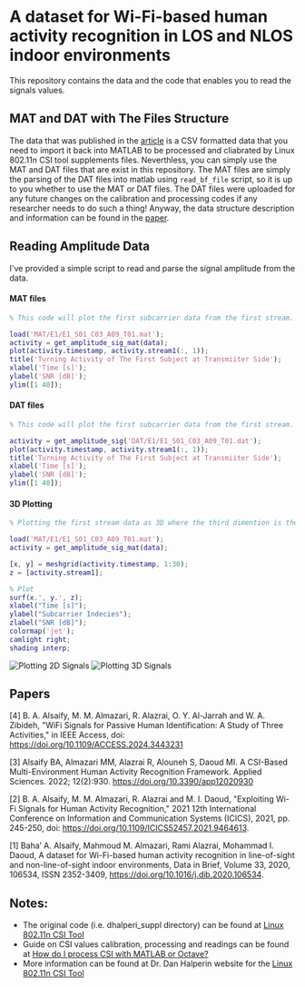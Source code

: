 # A dataset for Wi-Fi-based human activity recognition in LOS and NLOS indoor environments

This repository contains the data and the code that enables you to read the signals values.
    
## MAT and DAT with The Files Structure 

The data that was published in the [article](https://www.sciencedirect.com/science/article/pii/S2352340920314165) is a CSV formatted data 
that you need to import it back into MATLAB to be processed and cliabrated by Linux 802.11n CSI tool supplements files.
Neverthless, you can simply use the MAT and DAT files that are exist in this repository.
The MAT files are simply the parsing of the DAT files into matlab using `read_bf_file` script, so it is up to you whether to use the MAT or DAT files. 
The DAT files were uploaded for any future changes on the calibration and processing codes if any researcher needs to do such a thing!
Anyway, the data structure description and information can be found in the [paper](https://www.sciencedirect.com/science/article/pii/S2352340920314165).

## Reading Amplitude Data

I've provided a simple script to read and parse the signal amplitude from the data. 

#### MAT files

```matlab
% This code will plot the first subcarrier data from the first stream.

load('MAT/E1/E1_S01_C03_A09_T01.mat');
activity = get_amplitude_sig_mat(data);
plot(activity.timestamp, activity.stream1(:, 1));
title('Turning Activity of The First Subject at Transmiiter Side');
xlabel('Time [s]');
ylabel('SNR [dB]');
ylim([1 40]);
```

#### DAT files 
```matlab
% This code will plot the first subcarrier data from the first stream.

activity = get_amplitude_sig('DAT/E1/E1_S01_C03_A09_T01.dat');
plot(activity.timestamp, activity.stream1(:, 1));
title('Turning Activity of The First Subject at Transmiiter Side');
xlabel('Time [s]');
ylabel('SNR [dB]');
ylim([1 40]);
```

#### 3D Plotting 
```matlab
% Plotting the first stream data as 3D where the third dimention is the subcarrier.

load('MAT/E1/E1_S01_C03_A09_T01.mat');
activity = get_amplitude_sig_mat(data);

[x, y] = meshgrid(activity.timestamp, 1:30);
z = [activity.stream1];

% Plot
surf(x.', y.', z);
xlabel("Time [s]");
ylabel("Subcarrier Indecies");
zlabel("SNR [dB]");
colormap('jet');
camlight right;
shading interp;
```


![Plotting 2D Signals](./plot_2d.svg)
![Plotting 3D Signals](./plot_3d.svg)

## Papers
<a id="3">[4]</a> 
B. A. Alsaify, M. M. Almazari, R. Alazrai, O. Y. Al-Jarrah and W. A. Zibideh, "WiFi Signals for Passive Human Identification: A Study of Three Activities," in IEEE Access, doi: https://doi.org/10.1109/ACCESS.2024.3443231

<a id="3">[3]</a> 
Alsaify BA, Almazari MM, Alazrai R, Alouneh S, Daoud MI. A CSI-Based Multi-Environment Human Activity Recognition Framework. Applied Sciences. 2022; 12(2):930. https://doi.org/10.3390/app12020930

<a id="2">[2]</a> 
B. A. Alsaify, M. M. Almazari, R. Alazrai and M. I. Daoud, "Exploiting Wi-Fi Signals for Human Activity Recognition," 2021 12th International Conference on Information and Communication Systems (ICICS), 2021, pp. 245-250, doi: https://doi.org/10.1109/ICICS52457.2021.9464613.

<a id="1">[1]</a> 
Baha’ A. Alsaify, Mahmoud M. Almazari, Rami Alazrai, Mohammad I. Daoud, A dataset for Wi-Fi-based human activity recognition in line-of-sight and non-line-of-sight indoor environments, Data in Brief, Volume 33, 2020, 106534, ISSN 2352-3409, https://doi.org/10.1016/j.dib.2020.106534.

## Notes: 
- The original code (i.e. dhalperi_suppl directory) can be found at [Linux 802.11n CSI Tool](https://github.com/dhalperi/linux-80211n-csitool-supplementary)
- Guide on CSI values calibration, processing and readings can be found at [How do I process CSI with MATLAB or Octave?](https://dhalperi.github.io/linux-80211n-csitool/faq.html)
- More information can be found at Dr. Dan Halperin website for the [Linux 802.11n CSI Tool](https://dhalperi.github.io/linux-80211n-csitool/index.html)
